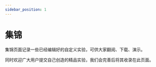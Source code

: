 ```yaml
---
sidebar_position: 1
---
```


# 集锦

集锦页面记录一些已经编辑好的自定义实验，可供大家翻阅、下载、演示。

同时欢迎广大用户提交自己创造的精品实验，我们会完善后将其收录在此页面。

